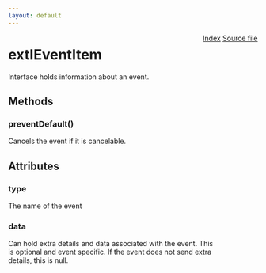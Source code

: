 ```yaml
---
layout: default
---
```

<div class='links' style='float:right'><a href="../index.html">Index</a>
<a href="http://dxr.mozilla.org/mozilla-central/source/toolkit/components/exthelper/extIApplication.idl">Source file</a>
</div>

# extIEventItem #
  
Interface holds information about an event.  
  

## Methods ##

### preventDefault() ###
  
Cancels the event if it is cancelable.  
  

## Attributes ##

### type ###
  
The name of the event  
  

### data ###
  
Can hold extra details and data associated with the event. This  
is optional and event specific. If the event does not send extra  
details, this is null.  
  
